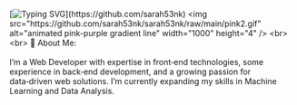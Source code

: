 [![Typing SVG](https://readme-typing-svg.demolab.com?font=Fira+Code&duration=2000&pause=500&color=e310a4&center=true&vCenter=true&width=600&lines=Hi%2C+I'm+Sara!;Welcome+to+my+GitHub+page.)](https://github.com/sarah53nk)
<img src="https://github.com/sarah53nk/sarah53nk/raw/main/pink2.gif" alt="animated pink-purple gradient line"  width="1000" height="4" />
<br><br>
📌 About Me:
<br><br>
I’m a Web Developer with expertise in front‑end technologies, some experience in back‑end development, and a growing passion for data‑driven web solutions. I’m currently expanding my skills in Machine Learning and Data Analysis.







<!--
**sarah53nk/sarah53nk** is a ✨ _special_ ✨ repository because its `README.md` (this file) appears on your GitHub profile.

Here are some ideas to get you started:

- 🔭 I’m currently working on ...
- 🌱 I’m currently learning ...
- 👯 I’m looking to collaborate on ...
- 🤔 I’m looking for help with ...
- 💬 Ask me about ...
- 📫 How to reach me: ...
- 😄 Pronouns: ...
- ⚡ Fun fact: ...
-->
